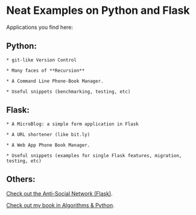 # Neat Examples on Python and Flask

Applications you find here:


## Python:

    * git-like Version Control

    * Many faces of **Recursion**

    * A Command Line Phone-Book Manager.

    * Useful snippets (benchmarking, testing, etc)



## Flask:

    * A MicroBlog: a simple form application in Flask

    * A URL shortener (like bit.ly)

    * A Web App Phone Book Manager.

    * Useful snippets (examples for single Flask features, migration, testing, etc)


## Others:

[Check out the Anti-Social Network (Flask)](https://github.com/mariwahl/The-Anti-Social-Network).

[Check out my book in Algorithms & Python](https://github.com/mariwahl/Python-and-Algorithms-and-Data-Structures).



